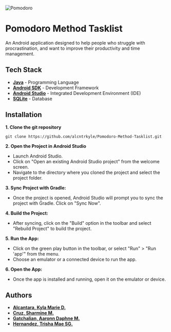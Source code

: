 ![Pomodoro](https://www.flickr.com/photos/200006875@N04/53503357486/in/dateposted-public/)

# Pomodoro Method Tasklist
An Android application designed to help people who struggle with procrastination, and want to improve their productivity and time management.

## Tech Stack

- **[Java](https://www.java.com/en/)** - Programming Language
- **[Android SDK](https://developer.android.com/studio?gclid=CjwKCAiA_OetBhAtEiwAPTeQZzahV4-eE4M-5OSXtw9_26tR8N_y8iC5y22RAl9XvU7lKYW7LGS2HxoCOwAQAvD_BwE&gclsrc=aw.ds)** - Development Framework
- **[Android Studio](https://developer.android.com/studio?gclid=CjwKCAiA_OetBhAtEiwAPTeQZwSlYK_GHXMabRxMgh-uqOxGzNiewvKA66HS27sAI565Oswk4QbkAxoCkO0QAvD_BwE&gclsrc=aw.ds)** - Integrated Development Environment (IDE)
- **[SQLite](https://www.sqlite.org/index.html)** - Database

## Installation

**1. Clone the git repository**

    git clone https://github.com/alcntrkyle/Pomodoro-Method-Tasklist.git

**2. Open the Project in Android Studio**
- Launch Android Studio.
- Click on "Open an existing Android Studio project" from the welcome screen. 
- Navigate to the directory where you cloned the project and select the project folder.

**3. Sync Project with Gradle:**
- Once the project is opened, Android Studio will prompt you to sync the project with Gradle. Click on "Sync Now".

**4. Build the Project:**
- After syncing, click on the "Build" option in the toolbar and select "Rebuild Project" to build the project.

**5. Run the App:**
- Click on the green play button in the toolbar, or select "Run" > "Run 'app'" from the menu.
- Choose an emulator or a connected device to run the app.

**6. Open the App:**
- Once the app is installed and running, open it on the emulator or device.

## Authors

- **[Alcantara, Kyla Marie D.](https://github.com/alcntrkyle)**
- **[Cruz, Sharmine M.](https://github.com/SharmCruz)**
- **[Gatchalian, Aaronn Daphne M.](https://github.com/d4phne)**
- **[Hernandez, Trisha Mae SG.]([https://github.com/seapiphany)**
